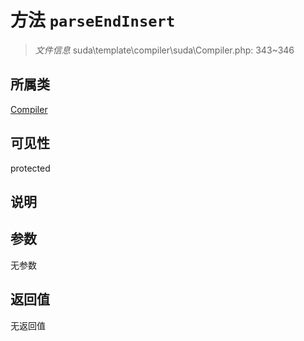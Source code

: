 # 方法 `parseEndInsert`

> *文件信息* suda\template\compiler\suda\Compiler.php: 343~346

## 所属类 

[Compiler](../Compiler.md)

## 可见性

 protected 

## 说明



## 参数


无参数


## 返回值

无返回值
